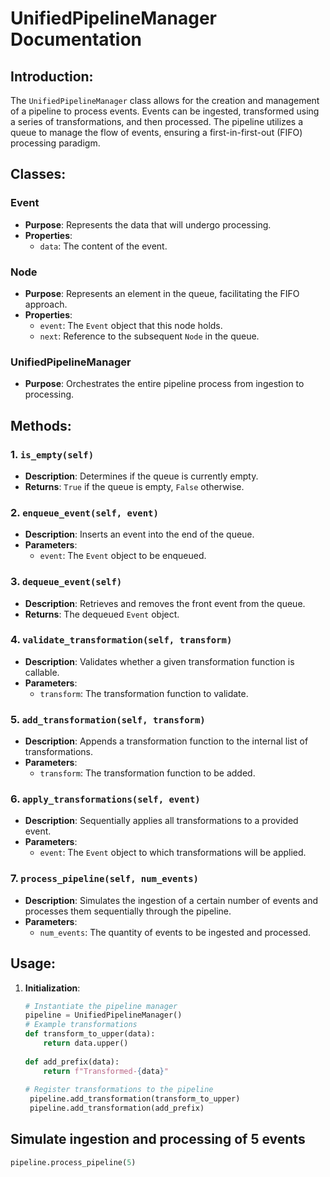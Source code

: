# UnifiedPipelineManager Documentation

## Introduction:
The `UnifiedPipelineManager` class allows for the creation and management of a pipeline to process events. Events can be ingested, transformed using a series of transformations, and then processed. The pipeline utilizes a queue to manage the flow of events, ensuring a first-in-first-out (FIFO) processing paradigm.

## Classes:

### Event
- **Purpose**: Represents the data that will undergo processing.
- **Properties**:
    - `data`: The content of the event.

### Node
- **Purpose**: Represents an element in the queue, facilitating the FIFO approach.
- **Properties**:
    - `event`: The `Event` object that this node holds.
    - `next`: Reference to the subsequent `Node` in the queue.

### UnifiedPipelineManager
- **Purpose**: Orchestrates the entire pipeline process from ingestion to processing.

## Methods:

### 1. `is_empty(self)`
- **Description**: Determines if the queue is currently empty.
- **Returns**: `True` if the queue is empty, `False` otherwise.

### 2. `enqueue_event(self, event)`
- **Description**: Inserts an event into the end of the queue.
- **Parameters**:
    - `event`: The `Event` object to be enqueued.

### 3. `dequeue_event(self)`
- **Description**: Retrieves and removes the front event from the queue.
- **Returns**: The dequeued `Event` object.

### 4. `validate_transformation(self, transform)`
- **Description**: Validates whether a given transformation function is callable.
- **Parameters**:
    - `transform`: The transformation function to validate.

### 5. `add_transformation(self, transform)`
- **Description**: Appends a transformation function to the internal list of transformations.
- **Parameters**:
    - `transform`: The transformation function to be added.

### 6. `apply_transformations(self, event)`
- **Description**: Sequentially applies all transformations to a provided event.
- **Parameters**:
    - `event`: The `Event` object to which transformations will be applied.

### 7. `process_pipeline(self, num_events)`
- **Description**: Simulates the ingestion of a certain number of events and processes them sequentially through the pipeline.
- **Parameters**:
    - `num_events`: The quantity of events to be ingested and processed.

## Usage:

1. **Initialization**:
   ```python
   # Instantiate the pipeline manager
   pipeline = UnifiedPipelineManager()
   # Example transformations
   def transform_to_upper(data):
       return data.upper()
    
   def add_prefix(data):
       return f"Transformed-{data}"
    
   # Register transformations to the pipeline
    pipeline.add_transformation(transform_to_upper)
    pipeline.add_transformation(add_prefix)
    ```

## Simulate ingestion and processing of 5 events
```python
pipeline.process_pipeline(5)
```
